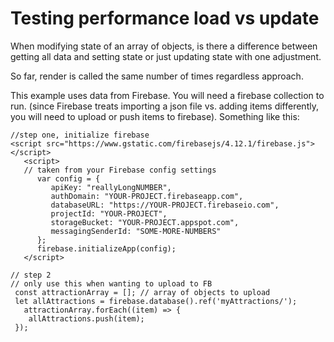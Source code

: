 # Testing performance load vs update

When modifying state of an array of objects, is there a difference between getting all data and setting state or just updating state with one adjustment.

So far, render is called the same number of times regardless approach.

This example uses data from Firebase. You will need a firebase collection to run. (since Firebase treats importing a json file vs. adding items differently, you will need to upload or push items to firebase). Something like this:

```
//step one, initialize firebase
<script src="https://www.gstatic.com/firebasejs/4.12.1/firebase.js"></script>
   <script>
   // taken from your Firebase config settings
      var config = {
         apiKey: "reallyLongNUMBER",
         authDomain: "YOUR-PROJECT.firebaseapp.com",
         databaseURL: "https://YOUR-PROJECT.firebaseio.com",
         projectId: "YOUR-PROJECT",
         storageBucket: "YOUR-PROJECT.appspot.com",
         messagingSenderId: "SOME-MORE-NUMBERS"
      };
      firebase.initializeApp(config);
   </script>
```
```
// step 2
// only use this when wanting to upload to FB
 const attractionArray = []; // array of objects to upload
 let allAttractions = firebase.database().ref('myAttractions/');
   attractionArray.forEach((item) => {
    allAttractions.push(item);
 });
```


